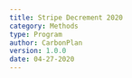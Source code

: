 ```yaml
---
title: Stripe Decrement 2020
category: Methods
type: Program
author: CarbonPlan
version: 1.0.0
date: 04-27-2020
---
```



